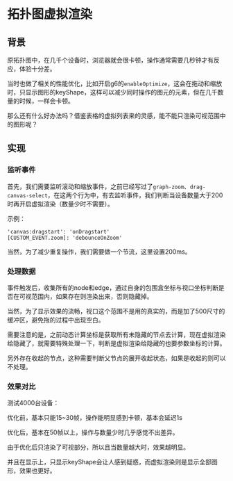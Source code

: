 # 拓扑图虚拟渲染



## 背景

原拓扑图中，在几千个设备时，浏览器就会很卡顿，操作通常需要几秒钟才有反应，体验十分差。

当时也做了相关的性能优化，比如开启g6的`enableOptimize`，这会在拖动和缩放时，只显示图形的keyShape，这样可以减少同时操作的图元的元素，但在几千数量的时候，一样会卡顿。

那么还有什么好办法吗？借鉴表格的虚拟列表来的灵感，能不能只渲染可视范围中的图形呢？



## 实现



### 监听事件

首先，我们需要监听滚动和缩放事件，之前已经写过了`graph-zoom`、`drag-canvas-select`，在这两个行为中，有去监听事件，我们判断当设备数量大于200时再开启虚拟渲染（数量少时不需要）。

示例：

```
'canvas:dragstart': 'onDragstart'
[CUSTOM_EVENT.zoom]: 'debounceOnZoom'
```



当然，为了减少重复操作，我们需要做一个节流，这里设置200ms。



### 处理数据

事件触发后，收集所有的node和edge，通过自身的包围盒坐标与视口坐标判断是否在可视范围内，如果存在则渲染出来，否则隐藏掉。

当然，为了显示效果的流畅，视口这个范围不是用的真实的，而是加了500尺寸的缓冲区，避免拖的过程中出现空白。



需要注意的是，之前动态计算坐标是获取所有未隐藏的节点去计算，现在虚拟渲染给隐藏了，就需要特殊处理一下，判断是虚拟渲染给隐藏的也要参数坐标的计算。

另外存在收起的节点，这种需要判断父节点的展开收起状态，如果是收起的则可以不处理。



### 效果对比

测试4000台设备：

优化前，基本只能15~30帧，操作能明显感到卡顿，基本会延迟1s

优化后，基本在50帧以上，操作与数量少时几乎感觉不出差异。

由于优化后只渲染了可视部分，所以且当数量越大时，效果越明显。

并且在显示上，只显示keyShape会让人感到疑惑，而虚拟渲染则是显示全部图形，效果也更好。